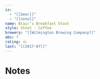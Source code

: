 ```yaml
---
is:
  - "[[beer]]"
  - "[[note]]"
name: Blair's Breakfast Stout
style: Stout - Coffee
brewery: "[[Wilmington Brewing Company]]"
abv: 7
rating: 👍
last: "[[2017-07]]"
---
```

# Notes

